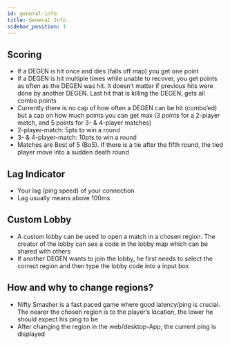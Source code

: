 ```yaml
---
id: general-info
title: General Info
sidebar_position: 1
---
```


## Scoring

- If a DEGEN is hit once and dies (falls off map) you get one point
- If a DEGEN is hit multiple times while unable to recover, you get points as often as the DEGEN was hit. It doesn’t matter if previous hits were done by another DEGEN. Last hit that is killing the DEGEN, gets all combo points
- Currently there is no cap of how often a DEGEN can be hit (combo’ed) but a cap on how much points you can get max (3 points for a 2-player match, and 5 points for 3- & 4-player matches)
- 2-player-match: 5pts to win a round
- 3- & 4-player-match: 10pts to win a round
- Matches are Best of 5 (Bo5). If there is a tie after the fifth round, the tied player move into a sudden death round

## Lag Indicator

- Your lag (ping speed) of your connection
- Lag usually means above 100ms

## Custom Lobby

- A custom lobby can be used to open a match in a chosen region. The creator of the lobby can see a code in the lobby map which can be shared with others
- If another DEGEN wants to join the lobby, he first needs to select the correct region and then type the lobby code into a input box

## How and why to change regions?

- Nifty Smasher is a fast paced game where good latency/ping is crucial. The nearer the chosen region is to the player’s location, the lower he should expect his ping to be
- After changing the region in the web/desktop-App, the current ping is displayed
